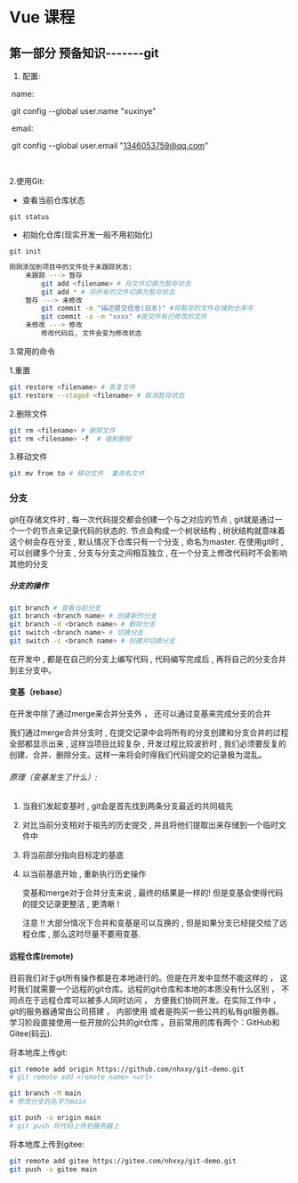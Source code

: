 # Vue 课程

## 第一部分 预备知识-------git

1. 配置:

​	name: 

​		git config --global user.name "xuxinye"

​	email:  

​		git config --global user.email "1346053759@qq.com"

​		

2.使用Git:

- 查看当前仓库状态

`git status`

- 初始化仓库(现实开发一般不用初始化)

`git init`



```bash
刚刚添加到项目中的文件处于未跟踪状态:
	未跟踪 ---> 暂存
		git add <filename> # 将文件切换为暂存状态
		git add * # 将所有的文件切换为暂存状态
	暂存 ---> 未修改 
		git commit -m "描述提交信息(日志)" #将暂存的文件存储到仓库中
		git commit -a -m "xxxx" #提交所有已修改的文件
	未修改 ---> 修改
		修改代码后, 文件会变为修改状态
```



3.常用的命令

1.重置

```bash
git restore <filename> # 恢复文件
git restore --staged <filename> # 取消暂存状态
```

2.删除文件

```bash
git rm <filename> # 删除文件
git rm <filename> -f  # 强制删除
```

3.移动文件

```bash
git mv from to # 移动文件  重命名文件
```



### 分支

git在存储文件时 , 每一次代码提交都会创建一个与之对应的节点 , git就是通过一个一个的节点来记录代码的状态的. 节点会构成一个树状结构 , 树状结构就意味着这个树会存在分支 , 默认情况下仓库只有一个分支 , 命名为master. 在使用git时 , 可以创建多个分支 , 分支与分支之间相互独立 , 在一个分支上修改代码时不会影响其他的分支

##### 分支的操作

```bash
git branch # 查看当前分支
git branch <branch name> # 创建新的分支
git branch -d <branch name> # 删除分支
git switch <branch name> # 切换分支
git switch -c <branch name> # 创建并切换分支
```

在开发中 , 都是在自己的分支上编写代码 , 代码编写完成后 , 再将自己的分支合并到主分支中。

#### 变基（rebase）

在开发中除了通过merge来合并分支外 ， 还可以通过变基来完成分支的合并

我们通过merge合并分支时 , 在提交记录中会将所有的分支创建和分支合并的过程全部都显示出来 , 这样当项目比较复杂 , 开发过程比较波折时 , 我们必须要反复的创建、合并、删除分支。这样一来将会时得我们代码提交的记录极为混乱。

###### 原理（变基发生了什么）:

 1. 当我们发起变基时 , git会是首先找到两条分支最近的共同祖先

 2. 对比当前分支相对于祖先的历史提交 , 并且将他们提取出来存储到一个临时文件中

 3. 将当前部分指向目标定的基底

 4. 以当前基底开始 , 重新执行历史操作

    变基和merge对于合并分支来说 , 最终的结果是一样的! 但是变基会使得代码的提交记录更整洁 , 更清晰 !

    注意 !!  大部分情况下合并和变基是可以互换的 , 但是如果分支已经提交给了远程仓库 , 那么这时尽量不要用变基.

#### 远程仓库(remote)

目前我们对于git所有操作都是在本地进行的。但是在开发中显然不能这样的 ， 这时我们就需要一个远程的git仓库。远程的git仓库和本地的本质没有什么区别 ， 不同点在于远程仓库可以被多人同时访问 ， 方便我们协同开发。在实际工作中 ， git的服务器通常由公司搭建 ， 内部使用 或者是购买一些公共的私有git服务器。学习阶段直接使用一些开放的公共的git仓库 。目前常用的库有两个：GitHub和Gitee(码云).

将本地库上传git:

```bash
git remote add origin https://github.com/nhxxy/git-demo.git
# git remote add <remote name> <url>

git branch -M main
# 修改分支的名字为main

git push -u origin main
# git push 将代码上传到服务器上
```

将本地库上传到gitee:

```bash
git remote add gitee https://gitee.com/nhxxy/git-demo.git
git push -u gitee main
```







